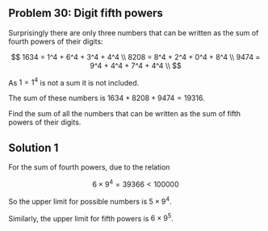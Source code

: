 ## Problem 30: Digit fifth powers

Surprisingly there are only three numbers that can be written as the sum of
fourth powers of their digits:

$$
1634 = 1^4 + 6^4 + 3^4 + 4^4 \\
8208 = 8^4 + 2^4 + 0^4 + 8^4 \\
9474 = 9^4 + 4^4 + 7^4 + 4^4 \\
$$

As $1 = 1^4$ is not a sum it is not included.

The sum of these numbers is $1634 + 8208 + 9474 = 19316$.

Find the sum of all the numbers that can be written as the sum of fifth powers
of their digits.


## Solution 1


For the sum of fourth powers, due to the relation

$$
6 \times 9^4 = 39366 < 100000
$$

So the upper limit for possible numbers is $5 \times 9^4$.

Similarly, the upper limit for fifth powers is $6 \times 9^5$.

